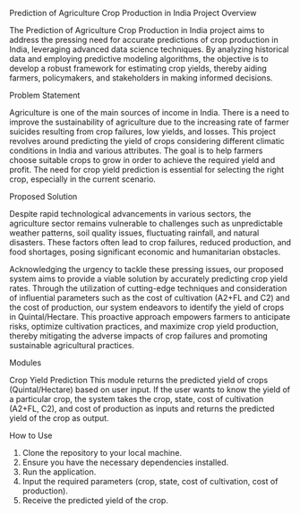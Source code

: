 
Prediction of Agriculture Crop Production in India
Project Overview

The Prediction of Agriculture Crop Production in India project aims to address the pressing need for accurate predictions of crop production in India, leveraging advanced data science techniques. By analyzing historical data and employing predictive modeling algorithms, the objective is to develop a robust framework for estimating crop yields, thereby aiding farmers, policymakers, and stakeholders in making informed decisions.

Problem Statement

Agriculture is one of the main sources of income in India. There is a need to improve the sustainability of agriculture due to the increasing rate of farmer suicides resulting from crop failures, low yields, and losses. This project revolves around predicting the yield of crops considering different climatic conditions in India and various attributes. The goal is to help farmers choose suitable crops to grow in order to achieve the required yield and profit. The need for crop yield prediction is essential for selecting the right crop, especially in the current scenario.

Proposed Solution

Despite rapid technological advancements in various sectors, the agriculture sector remains vulnerable to challenges such as unpredictable weather patterns, soil quality issues, fluctuating rainfall, and natural disasters. These factors often lead to crop failures, reduced production, and food shortages, posing significant economic and humanitarian obstacles.

Acknowledging the urgency to tackle these pressing issues, our proposed system aims to provide a viable solution by accurately predicting crop yield rates. Through the utilization of cutting-edge techniques and consideration of influential parameters such as the cost of cultivation (A2+FL and C2) and the cost of production, our system endeavors to identify the yield of crops in Quintal/Hectare. This proactive approach empowers farmers to anticipate risks, optimize cultivation practices, and maximize crop yield production, thereby mitigating the adverse impacts of crop failures and promoting sustainable agricultural practices.

Modules

Crop Yield Prediction
This module returns the predicted yield of crops (Quintal/Hectare) based on user input. If the user wants to know the yield of a particular crop, the system takes the crop, state, cost of cultivation (A2+FL, C2), and cost of production as inputs and returns the predicted yield of the crop as output.

How to Use

1. Clone the repository to your local machine.
2. Ensure you have the necessary dependencies installed.
3. Run the application.
4. Input the required parameters (crop, state, cost of cultivation, cost of production).
5. Receive the predicted yield of the crop.
